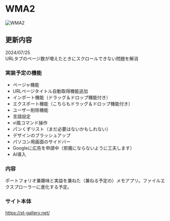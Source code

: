 # WMA2
![WMA2](https://github.com/user-attachments/assets/abd51fea-798f-4cd9-855b-aa715464ab11)

## 更新内容  
2024/07/25  
URLタブのページ数が増えたときにスクロールできない問題を解消

### 実装予定の機能
- ページャ機能
- URLページタイトル自動取得機能追加
- インポート機能（ドラッグ＆ドロップ機能付き）
- エクスポート機能（こちらもドラッグ＆ドロップ機能付き）
- ユーザー削除機能
- 言語設定
- vi風コマンド操作
- パンくずリスト（まだ必要はないかもしれない）
- デザインのブラッシュアップ
- パソコン用画面のサイドバー
- Googleに広告を申請中（邪魔にならないように工夫します）
- AI導入
### 内容
ポートフォリオ兼趣味と実益を兼ねた（兼ねる予定の）メモアプリ。ファイルエクスプローラーに進化する予定。
### サイト本体
https://st-gallery.net/
